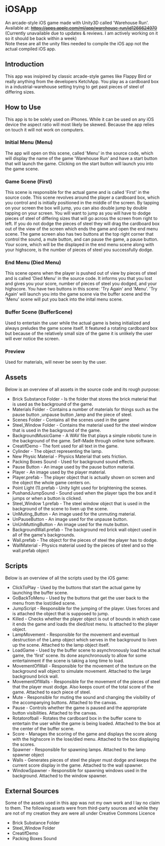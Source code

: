 # iOSApp
An arcade-style iOS game made with Unity3D called 'Warehouse Run'.<br>
Available at: <strike>https://apps.apple.com/ml/app/warehouse-run/id1266624970</strike> (Currently unavailable due to updates & reviews. I am actively working on it so it should be back within a week)<br>
Note these are all the unity files needed to compile the iOS app not the actual compiled iOS app.
## Introduction
This app was insipired by classic arcade-style games like Flappy Bird or really anything from the developers KetchApp. You play as a cardboard box in a industrial-warehouse setting trying to get past pieces of steel of differing sizes. 
## How to Use
This app is to be solely used on iPhones. While it can be used on any iOS device the aspect ratio will most likely be skewed. Because the app relies on touch it will not work on computers.
### Initial Menu (Menu)
The app will open on this scene, called 'Menu' in the source code, which will display the name of the game 'Warehouse Run' and have a start button that will launch the game. Clicking on the start button will launch you into the game scene. 
### Game Scene (First) 
This scene is responsible for the actual game and is called 'First' in the source code. This scene revolves around the player a cardboard box, which you control and is initially positioned in the middle of the screen. By tapping on your screen the box will jump, you can also double jump by double tapping on your screen. You will want to jump as you will have to dodge pieces of steel of differing sizes that will go across the screen from right to left. If you do not dodge the pieces of steel they will drag the cardboard box out of the view of the screen which ends the game and open the end menu scene. The game screen also has two buttons at the top right corner that control the sound, a mute button, and can pause the game, a pause button. Your score, which will be the displayed in the end menu scene along with your highscore, is the number of pieces of steel you successfully dodge.
### End Menu (Died Menu)
This scene opens when the player is pushed out of view by pieces of steel and is called 'Died Menu' in the source code. It informs you that you lost and gives you your score, number of pieces of steel you dodged, and your highscore. You have two buttons in this scene: 'Try Again' and 'Menu'. 'Try Again' will launch you into the game scene via the buffer scene and the 'Menu' scene will put you back into the inital menu scene. 
### Buffer Scene (BufferScene)
Used to entertain the user while the actual game is being initialized and always preludes the game scene itself. It featured a rotating cardboard box but because of the relatively small size of the game it is unlikely the user will ever notice the screen. 
### Preview
Used for materials, will never be seen by the user. 
## Assets
Below is an overview of all assets in the source code and its rough purpose:
* Brick Substance Folder - Is the folder that stores the brick material that is used as the background of the game.
* Materials Folder - Contains a number of materials for things such as the pause button ,unpause button ,lamp and the piece of steel.
* Scenes Folder - Contains all the scenes used in the game
* Steel_Window Folder - Contains the material used for the steel window that is used in the background of the game.
* BackgroundMusicGame - A WAV file that plays a simple robotic tune in the background of the game. Self-Made through online tune software.
* CreatifDemo - The font used for all text in the game. 
* Cylinder - The object representing the lamp.
* New Physic Material - Physics Material that sets friction.
* Packing Boxes Sound - Used for background sound effects.
* Pause Button - An image used by the pause button material.
* Player - An image used by the player material.
* Player.prefab - The player object that is actually shown on screen and the object the whole game centers on.
* Point Light (1).prefab - Unity light used for brightening the scenes.
* PushandJumpSound - Sound used when the player taps the box and it jumps or when a button is clicked.
* Steel_Window 1.prefab - The steel window object that is used in the background of the scene to liven up the scene.
* UnMuting_Button - An image used for the unmuting material.
* UnPauseButton - An image used for the unpause button.
* UnUnMuttingButton - An image used for the mute button.
* BackgroundWall.prefab - The background red brick wall object used in all of the game's backgrounds.
* Wall.prefab - The object for the pieces of steel the player has to dodge.
* WallMaterial - Physics material used by the pieces of steel and so the wall.prefab object
## Scripts
Below is an overview of all the scripts used by the iOS game:
* ClickToPlay - Used by the buttons that start the actual game by launching the buffer scene.
* GoBackToMenu - Used by the buttons that get the user back to the menu from the lost/died scene. 
* JumpScript - Responsible for the jumping of the player. Uses forces and is attached the object that is supposed to jump.
* Killed - Checks whether the player object is out of bounds in which case it ends the game and loads the died/lost menu. Is attached to the player object.
* LampMovement - Responsible for the movement and eventual destruction of the Lamp object which serves in the background to liven up the scene. Attached to the lamp object itself.
* LoadGame - Used by the buffer scene to asynchronously load the actual game, the 'first' scene. Its done asynchronously to allow for some entertainment if the scene is taking a long time to load.
* MovementOfWall - Responsible for the movement of the texture on the background wall object to simulate movement. Attached to the large background brick wall.
* MovementOfWalls - Responsible for the movement of the pieces of steel that the player must dodge. Also keeps count of the total score of the game. Attached to each piece of steel.
* Mute - Responsible for muting the sound and changing the visibility of the accompanying buttons. Attached to the canvas.
* Pause - Controls whether the game is paused and the appropriate button visibilities. Attached to the canvas.
* Rotatorofball - Rotates the cardboard box in the buffer scene to entertain the user while the game is being loaded. Attached to the box at the center of the buffer scene.
* Score - Manages the scoring of the game and displays the score along with the highscore in the lose/died menu. Attached to the box displaying the scores.
* Spawner - Responsible for spawning lamps. Attached to the lamp spawner object
* Walls - Generates pieces of steel the player must dodge and keeps the current score display in the game. Attached to the wall spawner.
* WindowSpawner - Responsible for spawning windows used in the background. Attached to the window spawner.
## External Sources
Some of the assets used in this app was not my own work and I lay no claim to them. The following assets were from third-party sources and while they are not of my creation they are were all under Creative Commons Licence 
* Brick Substance Folder
* Steel_Window Folder
* CreatifDemo 
* Packing Boxes Sound
